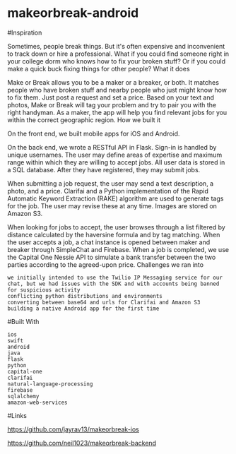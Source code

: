 # makeorbreak-android


#Inspiration

Sometimes, people break things. But it's often expensive and inconvenient to track down or hire a professional. What if you could find someone right in your college dorm who knows how to fix your broken stuff? Or if you could make a quick buck fixing things for other people?
What it does

Make or Break allows you to be a maker or a breaker, or both. It matches people who have broken stuff and nearby people who just might know how to fix them. Just post a request and set a price. Based on your text and photos, Make or Break will tag your problem and try to pair you with the right handyman. As a maker, the app will help you find relevant jobs for you within the correct geographic region.
How we built it

On the front end, we built mobile apps for iOS and Android.

On the back end, we wrote a RESTful API in Flask. Sign-in is handled by unique usernames. The user may define areas of expertise and maximum range within which they are willing to accept jobs. All user data is stored in a SQL database. After they have registered, they may submit jobs.

When submitting a job request, the user may send a text description, a photo, and a price. Clarifai and a Python implementation of the Rapid Automatic Keyword Extraction (RAKE) algorithm are used to generate tags for the job. The user may revise these at any time. Images are stored on Amazon S3.

When looking for jobs to accept, the user browses through a list filtered by distance calculated by the haversine formula and by tag matching. When the user accepts a job, a chat instance is opened between maker and breaker through SimpleChat and Firebase. When a job is completed, we use the Capital One Nessie API to simulate a bank transfer between the two parties according to the agreed-upon price.
Challenges we ran into

    we initially intended to use the Twilio IP Messaging service for our chat, but we had issues with the SDK and with accounts being banned for suspicious activity
    conflicting python distributions and environments
    converting between base64 and urls for Clarifai and Amazon S3
    building a native Android app for the first time

#Built With

    ios
    swift
    android
    java
    flask
    python
    capital-one
    clarifai
    natural-language-processing
    firebase
    sqlalchemy
    amazon-web-services

#Links

https://github.com/jayrav13/makeorbreak-ios

https://github.com/neil1023/makeorbreak-backend
